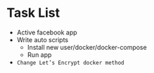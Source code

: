 # Task List

- Active facebook app
- Write auto scripts
  - Install new user/docker/docker-compose
  - Run app
- `Change Let’s Encrypt docker method`
